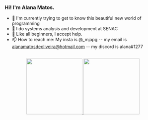 ### Hi! I'm Alana Matos.



- 🔭 I'm currently trying to get to know this beautiful new world of programming
- 🌱 I do systems analysis and development at SENAC
- 🤔 Like all beginners, I accept help.
- 📫 How to reach me: My insta is @_mjapg  --  my email is alanamatosdeoliveira@hotmail.com  --  my discord is alana#1277

##

<div align = "center">
  <a href="https://github.com/alanamatos">
  <img height = "180em" src = "https://github-readme-stats.vercel.app/api?username=alanamatos&show_icons=true&theme=dark&include_all_commits=true&count_private=true" />
  <img height = "180em" src = "https://github-readme-stats.vercel.app/api/top-langs/?username=alanamatos&layout=compact&langs_count=7&theme=dark" />
</div>
  

